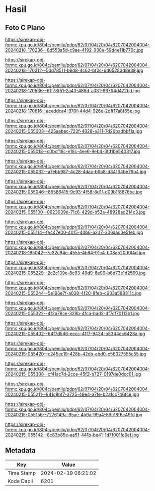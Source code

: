 # Hasil

## Foto C Plano

https://sirekap-obj-formc.kpu.go.id/804c/pemilu/pdpr/62/07/04/20/04/6207042004004-20240218-170236--8d553a5d-c9ae-4192-938e-59d4e11b776c.jpg

https://sirekap-obj-formc.kpu.go.id/804c/pemilu/pdpr/62/07/04/20/04/6207042004004-20240218-170312--5dd78511-b9d8-4c62-bf2c-6d65283d8e39.jpg

https://sirekap-obj-formc.kpu.go.id/804c/pemilu/pdpr/62/07/04/20/04/6207042004004-20240218-170536--61f78f51-2a43-486d-a031-867ff4d472bd.jpg

https://sirekap-obj-formc.kpu.go.id/804c/pemilu/pdpr/62/07/04/20/04/6207042004004-20240218-170816--aceddca4-970f-44d4-926e-2dff17a8f65e.jpg

https://sirekap-obj-formc.kpu.go.id/804c/pemilu/pdpr/62/07/04/20/04/6207042004004-20240215-055003--425aebec-722f-4028-a311-7d26badbbf1a.jpg

https://sirekap-obj-formc.kpu.go.id/804c/pemilu/pdpr/62/07/04/20/04/6207042004004-20240215-055018--c0bcf16c-e18c-4ee6-9eb4-3fd1be540317.jpg

https://sirekap-obj-formc.kpu.go.id/804c/pemilu/pdpr/62/07/04/20/04/6207042004004-20240215-055032--a7ebb987-4c28-4dac-b9a8-d34164be79b4.jpg

https://sirekap-obj-formc.kpu.go.id/804c/pemilu/pdpr/62/07/04/20/04/6207042004004-20240215-055046--85586415-9c93-4f58-8d1f-d09b1f8876be.jpg

https://sirekap-obj-formc.kpu.go.id/804c/pemilu/pdpr/62/07/04/20/04/6207042004004-20240215-055100--0623939d-71c6-429d-b52a-48928ad214c3.jpg

https://sirekap-obj-formc.kpu.go.id/804c/pemilu/pdpr/62/07/04/20/04/6207042004004-20240215-055114--fe447e00-4015-40b6-a237-306aad3e51eb.jpg

https://sirekap-obj-formc.kpu.go.id/804c/pemilu/pdpr/62/07/04/20/04/6207042004004-20240218-165042--7c32c94e-4555-4b64-91e4-b08a520d0f4d.jpg

https://sirekap-obj-formc.kpu.go.id/804c/pemilu/pdpr/62/07/04/20/04/6207042004004-20240215-055229--2c2c109e-8c93-49d9-8e99-b8d73e1d2560.jpg

https://sirekap-obj-formc.kpu.go.id/804c/pemilu/pdpr/62/07/04/20/04/6207042004004-20240215-055244--5e196e7f-a038-4f20-8feb-c933a588311c.jpg

https://sirekap-obj-formc.kpu.go.id/804c/pemilu/pdpr/62/07/04/20/04/6207042004004-20240215-055322--4f2a79ce-329b-4fca-bad2-df7cf70113b1.jpg

https://sirekap-obj-formc.kpu.go.id/804c/pemilu/pdpr/62/07/04/20/04/6207042004004-20240215-055402--64f7d546-eccc-41f7-9434-b5344ec6428a.jpg

https://sirekap-obj-formc.kpu.go.id/804c/pemilu/pdpr/62/07/04/20/04/6207042004004-20240215-055420--c245ec19-428b-42db-abd0-c56327555c55.jpg

https://sirekap-obj-formc.kpu.go.id/804c/pemilu/pdpr/62/07/04/20/04/6207042004004-20240215-055308--cf41ac7d-2cce-45f2-b727-0197de0dcc01.jpg

https://sirekap-obj-formc.kpu.go.id/804c/pemilu/pdpr/62/07/04/20/04/6207042004004-20240215-055211--841c8bf7-a725-49e4-a7fe-b2a1cc746fce.jpg

https://sirekap-obj-formc.kpu.go.id/804c/pemilu/pdpr/62/07/04/20/04/6207042004004-20240215-055156--7276149a-95ae-4b9a-99a4-89c18f6c49fd.jpg

https://sirekap-obj-formc.kpu.go.id/804c/pemilu/pdpr/62/07/04/20/04/6207042004004-20240215-055142--8c83b85e-aa51-441b-be41-1d7f001fc6ef.jpg


## Metadata

| Key        | Value               |
| ---------- | ------------------- |
| Time Stamp | 2024-02-19 06:21:02 |
| Kode Dapil | 6201                |



